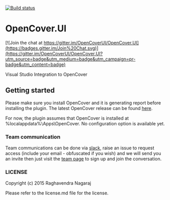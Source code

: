 [![Build status](https://img.shields.io/appveyor/ci/sawilde/opencover-ui.svg)](https://ci.appveyor.com/project/sawilde/opencover-ui)

# OpenCover.UI

[![Join the chat at https://gitter.im/OpenCoverUI/OpenCover.UI](https://badges.gitter.im/Join%20Chat.svg)](https://gitter.im/OpenCoverUI/OpenCover.UI?utm_source=badge&utm_medium=badge&utm_campaign=pr-badge&utm_content=badge)

Visual Studio Integration to OpenCover

## Getting started

Please make sure you install OpenCover and it is generating report before installing the plugin. The latest OpenCover release can be found [here](https://github.com/opencover/opencover/releases).

For now, the plugin assumes that OpenCover is installed at %localappdata%\Apps\OpenCover. 
No configuration option is available yet.

### Team communication

Team communications can be done via [slack](http://slack.com), raise an issue to request access (include your email - obfuscated if you wish) and we will send you an invite then just visit the [team page](https://opencoverui.slack.com/) to sign up and join the conversation.

### LICENSE

Copyright (c) 2015 Raghavendra Nagaraj

Please refer to the license.md file for the license.
